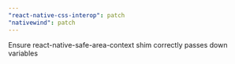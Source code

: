 ```yaml
---
"react-native-css-interop": patch
"nativewind": patch
---
```


Ensure react-native-safe-area-context shim correctly passes down variables
